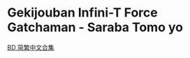 # Gekijouban Infini-T Force Gatchaman - Saraba Tomo yo

[BD 简繁中文合集](https://github.com/Nekomoekissaten-SUB/Nekomoekissaten-Storage/releases/download/subtitles_pkg/Infini-tforce_BD_zho.7z)
